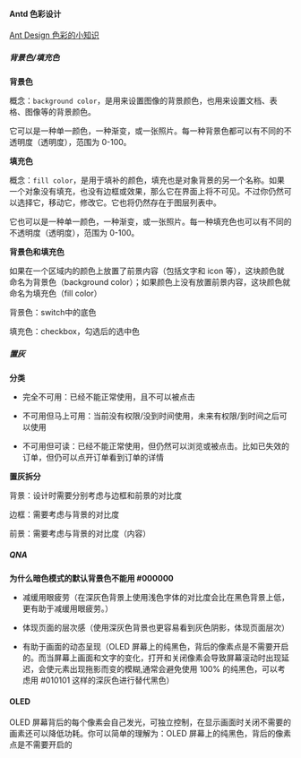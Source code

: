 #### Antd 色彩设计

[Ant Design 色彩的小知识](https://zhuanlan.zhihu.com/p/268168773)

##### 背景色/填充色

**背景色**

概念：`background color`，是用来设置图像的背景颜色，也用来设置文档、表格、图像等的背景颜色。



它可以是一种单一颜色，一种渐变，或一张照片。每一种背景色都可以有不同的不透明度（透明度），范围为 0-100。



**填充色**

概念：`fill color`，是用于填补的颜色，填充也是对象背景的另一个名称。如果一个对象没有填充，也没有边框或效果，那么它在界面上将不可见。不过你仍然可以选择它，移动它，修改它。它也将仍然存在于图层列表中。



它也可以是一种单一颜色，一种渐变，或一张照片。每一种填充色也可以有不同的不透明度（透明度），范围为 0-100。



**背景色和填充色**

如果在一个区域内的颜色上放置了前景内容（包括文字和 icon 等），这块颜色就命名为背景色（background color）；如果颜色上没有放置前景内容，这块颜色就命名为填充色（fill color）



背景色：switch中的底色

填充色：checkbox，勾选后的选中色



##### 置灰

**分类**

- 完全不可用：已经不能正常使用，且不可以被点击

- 不可用但马上可用：当前没有权限/没到时间使用，未来有权限/到时间之后可以使用

- 不可用但可读：已经不能正常使用，但仍然可以浏览或被点击。比如已失效的订单，但仍可以点开订单看到订单的详情



**置灰拆分**

背景：设计时需要分别考虑与边框和前景的对比度

边框：需要考虑与背景的对比度

前景：需要考虑与背景的对比度（内容）



##### QNA

**为什么暗色模式的默认背景色不能用 #000000**

- 减缓用眼疲劳（在深灰色背景上使用浅色字体的对比度会比在黑色背景上低，更有助于减缓用眼疲劳。）

- 体现页面的层次感（使用深灰色背景也更容易看到灰色阴影，体现页面层次）

- 有助于画面的动态呈现（OLED 屏幕上的纯黑色，背后的像素点是不需要开启的。而当屏幕上画面和文字的变化，打开和关闭像素会导致屏幕滚动时出现延迟，会使元素出现拖影而变的模糊,通常会避免使用 100% 的纯黑色，可以考虑用 #010101 这样的深灰色进行替代黑色）





#### OLED

OLED 屏幕背后的每个像素会自己发光，可独立控制，在显示画面时关闭不需要的画素还可以降低功耗。你可以简单的理解为：OLED 屏幕上的纯黑色，背后的像素点是不需要开启的